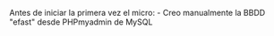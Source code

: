
Antes de iniciar la primera vez el micro:
    - Creo manualmente la BBDD "efast"  desde PHPmyadmin de MySQL